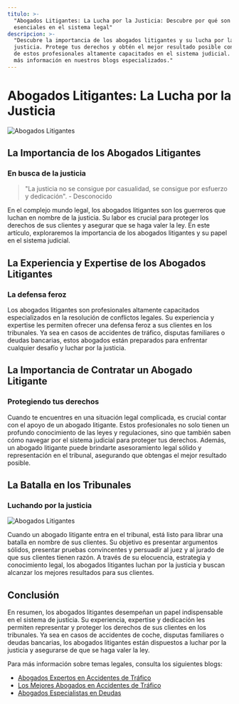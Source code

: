 ```yaml
---
titulo: >-
  "Abogados Litigantes: La Lucha por la Justicia: Descubre por qué son
  esenciales en el sistema legal"
descripcion: >-
  "Descubre la importancia de los abogados litigantes y su lucha por la
  justicia. Protege tus derechos y obtén el mejor resultado posible con el apoyo
  de estos profesionales altamente capacitados en el sistema judicial. Encuentra
  más información en nuestros blogs especializados."
---
```


# Abogados Litigantes: La Lucha por la Justicia

![Abogados Litigantes](./img/abogado-de-litigios-1.webp)

## La Importancia de los Abogados Litigantes

### En busca de la justicia

> "La justicia no se consigue por casualidad, se consigue por esfuerzo y dedicación". - Desconocido

En el complejo mundo legal, los abogados litigantes son los guerreros que luchan en nombre de la justicia. Su labor es crucial para proteger los derechos de sus clientes y asegurar que se haga valer la ley. En este artículo, exploraremos la importancia de los abogados litigantes y su papel en el sistema judicial.

## La Experiencia y Expertise de los Abogados Litigantes

### La defensa feroz

Los abogados litigantes son profesionales altamente capacitados especializados en la resolución de conflictos legales. Su experiencia y expertise les permiten ofrecer una defensa feroz a sus clientes en los tribunales. Ya sea en casos de accidentes de tráfico, disputas familiares o deudas bancarias, estos abogados están preparados para enfrentar cualquier desafío y luchar por la justicia.

## La Importancia de Contratar un Abogado Litigante

### Protegiendo tus derechos

Cuando te encuentres en una situación legal complicada, es crucial contar con el apoyo de un abogado litigante. Estos profesionales no solo tienen un profundo conocimiento de las leyes y regulaciones, sino que también saben cómo navegar por el sistema judicial para proteger tus derechos. Además, un abogado litigante puede brindarte asesoramiento legal sólido y representación en el tribunal, asegurando que obtengas el mejor resultado posible.

## La Batalla en los Tribunales

### Luchando por la justicia

![Abogados Litigantes](./img/abogado-de-litigios-2.webp)

Cuando un abogado litigante entra en el tribunal, está listo para librar una batalla en nombre de sus clientes. Su objetivo es presentar argumentos sólidos, presentar pruebas convincentes y persuadir al juez y al jurado de que sus clientes tienen razón. A través de su elocuencia, estrategia y conocimiento legal, los abogados litigantes luchan por la justicia y buscan alcanzar los mejores resultados para sus clientes.

## Conclusión

En resumen, los abogados litigantes desempeñan un papel indispensable en el sistema de justicia. Su experiencia, expertise y dedicación les permiten representar y proteger los derechos de sus clientes en los tribunales. Ya sea en casos de accidentes de coche, disputas familiares o deudas bancarias, los abogados litigantes están dispuestos a luchar por la justicia y asegurarse de que se haga valer la ley.

Para más información sobre temas legales, consulta los siguientes blogs:

- [Abogados Expertos en Accidentes de Tráfico](abogados-especialistas-en-accidentes-de-trafico)
- [Los Mejores Abogados en Accidentes de Tráfico](los-mejores-abogados-en-accidentes-de-trafico)
- [Abogados Especialistas en Deudas](abogados-especialistas-en-deudas)
